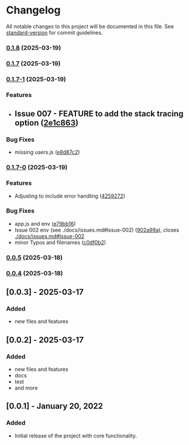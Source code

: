 # Changelog

All notable changes to this project will be documented in this file. See [standard-version](https://github.com/conventional-changelog/standard-version) for commit guidelines.

### [0.1.8](https://github.com/DavitTec/node.it/compare/v0.1.7...v0.1.8) (2025-03-19)

### [0.1.7](https://github.com/DavitTec/node.it/compare/v0.1.7-1...v0.1.7) (2025-03-19)

### [0.1.7-1](https://github.com/DavitTec/node.it/compare/v0.1.7-0...v0.1.7-1) (2025-03-19)


### Features

* ## Issue 007 - FEATURE to add the stack tracing option ([2e1c863](https://github.com/DavitTec/node.it/commit/2e1c8639a986cd7da5306989b219ef8e1a06e4bb))


### Bug Fixes

* missing users.js ([e8d87c2](https://github.com/DavitTec/node.it/commit/e8d87c22e5f43faf1502b2ef65e3323db6b3f7f8))

### [0.1.7-0](https://github.com/DavitTec/node.it/compare/v0.0.5...v0.1.7-0) (2025-03-19)


### Features

* Adjusting to include error handling ([4259272](https://github.com/DavitTec/node.it/commit/4259272d078ea869c8e07cd0696b74c32f90adf6))


### Bug Fixes

* app.js and env ([e79bb16](https://github.com/DavitTec/node.it/commit/e79bb166558892efa5c90d95c6df567ad18e791c))
* Issue 002 env  (see ./docs/issues.md#Issue-002) ([902a99a](https://github.com/DavitTec/node.it/commit/902a99af8845e2a2466695e03678c22b00a148e3)), closes [./docs/issues.md#Issue-002](https://github.com/./docs/issues.md/issues/Issue-002)
* minor Typos and filenames ([c0df0b2](https://github.com/DavitTec/node.it/commit/c0df0b22c6c04d3ed27b56defec7a45c2f684dad))

### [0.0.5](https://github.com/DavitTec/node.it/compare/v0.0.4...v0.0.5) (2025-03-18)

### [0.0.4](https://github.com/DavitTec/node.it/compare/v0.0.1-alpha-http...v0.0.4) (2025-03-18)

## [0.0.3] - 2025-03-17

### Added

- new files and features

## [0.0.2] - 2025-03-17

### Added

- new files and features
- docs
- test
- and more

## [0.0.1] - January 20, 2022

### Added

- Initial release of the project with core functionality.

